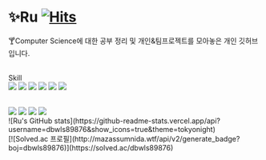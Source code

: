 # :sparkles:Ru [![Hits](https://hits.seeyoufarm.com/api/count/incr/badge.svg?url=https%3A%2F%2Fgithub.com%2Fdbwls89876%2Fhit-counter&count_bg=%2379C83D&title_bg=%23555555&icon=&icon_color=%23E7E7E7&title=hits&edge_flat=false)](https://hits.seeyoufarm.com)
:cocktail:Computer Science에 대한 공부 정리 및 개인&팀프로젝트를 모아놓은 개인 깃허브 입니다.
<br>
<br>

Skill
<br>
<img src="https://img.shields.io/badge/C-blue?style=flat-square&logo=c&logoColor=white"/>
<img src="https://img.shields.io/badge/C++-blue?style=flat-square&logo=C++&logoColor=white"/>
<img src="https://img.shields.io/badge/.NET-512BD4?style=flat-square&logo=.NET&logoColor=white"/>
<img src="https://img.shields.io/badge/Spring-green?style=flat-square&logo=Spring&logoColor=white"/>
<img src="https://img.shields.io/badge/React-61DAFB?style=flat-square&logo=React&logoColor=white"/>
<img src="https://img.shields.io/badge/Python-3776AB?style=flat-square&logo=Python&logoColor=white"/>

<br>

<img src="https://img.shields.io/badge/oracle-F80000?style=flat-square&logo=Oracle&logoColor=white"/>
<img src="https://img.shields.io/badge/MySql-4479A1?style=flat-square&logo=mysql&logoColor=white"/>
<img src="https://img.shields.io/badge/PostgreSQL-4169E1?style=flat-square&logo=postgresql&logoColor=white"/>
<img src="https://img.shields.io/badge/DBeaver-382923?style=flat-square&logo=python&logoColor=white"/>

<br>
![Ru's GitHub stats](https://github-readme-stats.vercel.app/api?username=dbwls89876&show_icons=true&theme=tokyonight)

<br>
[![Solved.ac
프로필](http://mazassumnida.wtf/api/v2/generate_badge?boj=dbwls89876)](https://solved.ac/dbwls89876)
